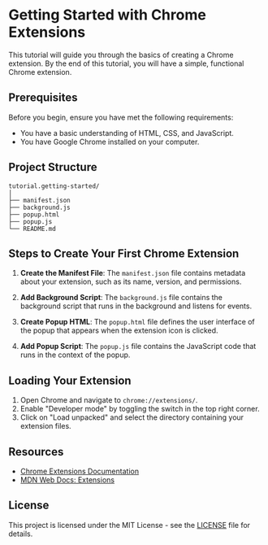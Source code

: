 # Getting Started with Chrome Extensions

This tutorial will guide you through the basics of creating a Chrome extension. By the end of this tutorial, you will have a simple, functional Chrome extension.

## Prerequisites

Before you begin, ensure you have met the following requirements:
- You have a basic understanding of HTML, CSS, and JavaScript.
- You have Google Chrome installed on your computer.

## Project Structure

```
tutorial.getting-started/
│
├── manifest.json
├── background.js
├── popup.html
├── popup.js
└── README.md
```

## Steps to Create Your First Chrome Extension

1. **Create the Manifest File**: The `manifest.json` file contains metadata about your extension, such as its name, version, and permissions.

2. **Add Background Script**: The `background.js` file contains the background script that runs in the background and listens for events.

3. **Create Popup HTML**: The `popup.html` file defines the user interface of the popup that appears when the extension icon is clicked.

4. **Add Popup Script**: The `popup.js` file contains the JavaScript code that runs in the context of the popup.

## Loading Your Extension

1. Open Chrome and navigate to `chrome://extensions/`.
2. Enable "Developer mode" by toggling the switch in the top right corner.
3. Click on "Load unpacked" and select the directory containing your extension files.

## Resources

- [Chrome Extensions Documentation](https://developer.chrome.com/docs/extensions/mv3/getstarted/)
- [MDN Web Docs: Extensions](https://developer.mozilla.org/en-US/docs/Mozilla/Add-ons/WebExtensions)

## License

This project is licensed under the MIT License - see the [LICENSE](../LICENSE) file for details.

